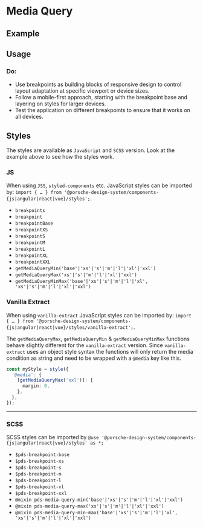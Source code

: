 # Media Query

<TableOfContents></TableOfContents>

## Example

<Playground :frameworkMarkup="codeExample" :externalStackBlitzDependencies="['styled-components']">
  <ExampleStylesMediaQuery />
</Playground>

## Usage

### Do:

- Use breakpoints as building blocks of responsive design to control layout adaptation at specific viewport or device
  sizes.
- Follow a mobile-first approach, starting with the breakpoint base and layering on styles for larger devices.
- Test the application on different breakpoints to ensure that it works on all devices.

## Styles

The styles are available as `JavaScript` and `SCSS` version. Look at the example above to see how the styles work.

### JS

When using `JSS`, `styled-components` etc. JavaScript styles can be imported by:
`import { … } from '@porsche-design-system/components-{js|angular|react|vue}/styles';`.

- `breakpoints`
- `breakpoint`
- `breakpointBase`
- `breakpointXS`
- `breakpointS`
- `breakpointM`
- `breakpointL`
- `breakpointXL`
- `breakpointXXL`
- `getMediaQueryMin('base'|'xs'|'s'|'m'|'l'|'xl'|'xxl')`
- `getMediaQueryMax('xs'|'s'|'m'|'l'|'xl'|'xxl')`
- `getMediaQueryMinMax('base'|'xs'|'s'|'m'|'l'|'xl', 'xs'|'s'|'m'|'l'|'xl'|'xxl')`

### Vanilla Extract

When using `vanilla-extract` JavaScript styles can be imported by:
`import { … } from '@porsche-design-system/components-{js|angular|react|vue}/styles/vanilla-extract';`.

The `getMediaQueryMax`, `getMediaQueryMin` & `getMediaQueryMinMax` functions behave slightly different for the
`vanilla-extract` version. Since `vanilla-extract` uses an object style syntax the functions will only return the media
condition as string and need to be wrapped with a `@media` key like this.

```ts
const myStyle = style({
  '@media': {
    [getMediaQueryMax('xxl')]: {
      margin: 0,
    },
  },
});
```

---

### SCSS

SCSS styles can be imported by `@use '@porsche-design-system/components-{js|angular|react|vue}/styles' as *;`

- `$pds-breakpoint-base`
- `$pds-breakpoint-xs`
- `$pds-breakpoint-s`
- `$pds-breakpoint-m`
- `$pds-breakpoint-l`
- `$pds-breakpoint-xl`
- `$pds-breakpoint-xxl`
- `@mixin pds-media-query-min('base'|'xs'|'s'|'m'|'l'|'xl'|'xxl')`
- `@mixin pds-media-query-max('xs'|'s'|'m'|'l'|'xl'|'xxl')`
- `@mixin pds-media-query-min-max('base'|'xs'|'s'|'m'|'l'|'xl', 'xs'|'s'|'m'|'l'|'xl'|'xxl')`

<script lang="ts">
import Vue from 'vue';
import Component from 'vue-class-component';
import { getStylesMediaQueryCodeSamples } from '@porsche-design-system/shared';
import { adjustSelectedFramework } from '@/utils';
import ExampleStylesMediaQuery from '@/pages/patterns/styles/example-media-query.vue';

@Component({
  components: {
    ExampleStylesMediaQuery
  },
})
export default class Code extends Vue {
  codeExample = getStylesMediaQueryCodeSamples();

  public mounted(): void {
    adjustSelectedFramework(this.codeExample);
  }
}
</script>
